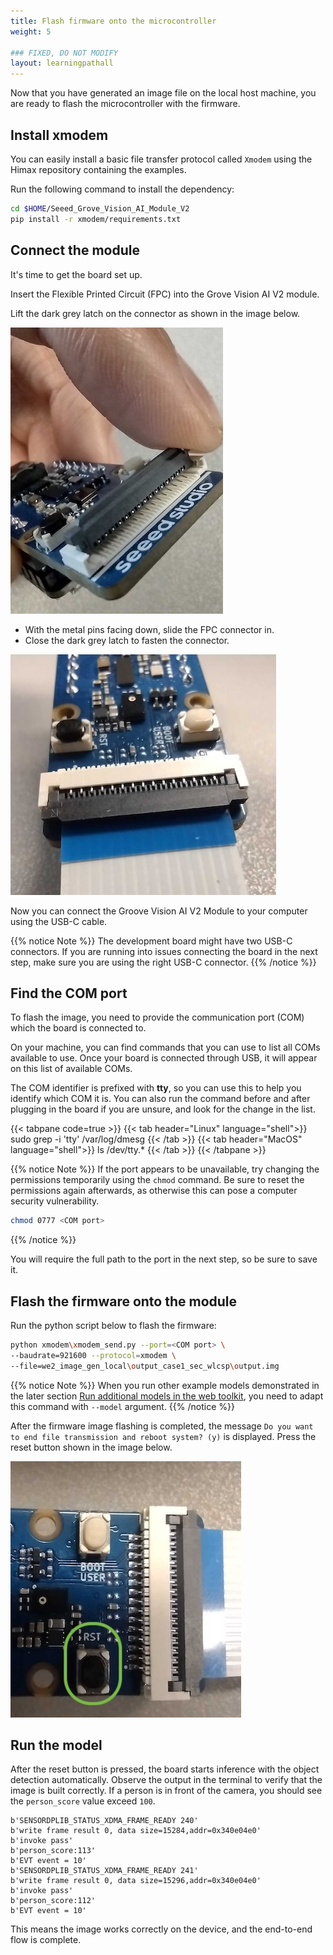 ```yaml
---
title: Flash firmware onto the microcontroller
weight: 5

### FIXED, DO NOT MODIFY
layout: learningpathall
---
```


Now that you have generated an image file on the local host machine, you are ready to flash the microcontroller with the firmware.

## Install xmodem

You can easily install a basic file transfer protocol called `Xmodem` using the Himax repository containing the examples. 

Run the following command to install the dependency:

```bash
cd $HOME/Seeed_Grove_Vision_AI_Module_V2
pip install -r xmodem/requirements.txt
```

## Connect the module

It's time to get the board set up. 

Insert the Flexible Printed Circuit (FPC) into the Grove Vision AI V2 module. 

Lift the dark grey latch on the connector as shown in the image below.

![unlatched](./unlatched.jpg)

* With the metal pins facing down, slide the FPC connector in.
* Close the dark grey latch to fasten the connector.

![latched](./latched.jpg)

Now you can connect the Groove Vision AI V2 Module to your computer using the USB-C cable.

{{% notice Note %}}
The development board might have two USB-C connectors. If you are running into issues connecting the board in the next step, make sure you are using the right USB-C connector.
{{% /notice %}}

## Find the COM port

To flash the image, you need to provide the communication port (COM) which the board is connected to. 

On your machine, you can find commands that you can use to list all COMs available to use. Once your board is connected through USB, it will appear on this list of available COMs. 

The COM identifier is prefixed with **tty**, so you can use this to help you identify which COM it is. You can also run the command before and after plugging in the board if you are unsure, and look for the change in the list.


{{< tabpane code=true >}}
  {{< tab header="Linux" language="shell">}}
sudo grep -i 'tty' /var/log/dmesg
  {{< /tab >}}
  {{< tab header="MacOS" language="shell">}}
ls /dev/tty.*
  {{< /tab >}}
{{< /tabpane >}}


{{% notice Note %}}
If the port appears to be unavailable, try changing the permissions temporarily using the `chmod` command. Be sure to reset the permissions again afterwards, as otherwise this can pose a computer security vulnerability.

```bash
chmod 0777 <COM port>
```
{{% /notice %}}

You will require the full path to the port in the next step, so be sure to save it. 

## Flash the firmware onto the module

Run the python script below to flash the firmware:

```bash
python xmodem\xmodem_send.py --port=<COM port> \
--baudrate=921600 --protocol=xmodem \
--file=we2_image_gen_local\output_case1_sec_wlcsp\output.img
```

{{% notice Note %}}
When you run other example models demonstrated in the later section [Run additional models in the web toolkit](/learning-paths/microcontrollers/yolo-on-himax/web-toolkit/), you need to adapt this command with `--model` argument.
{{% /notice %}}

After the firmware image flashing is completed, the message `Do you want to end file transmission and reboot system? (y)` is displayed. Press the reset button shown in the image below.

![reset button](./reset_button.jpg)

## Run the model

After the reset button is pressed, the board starts inference with the object detection automatically. Observe the output in the terminal to verify that the image is built correctly. If a person is in front of the camera, you should see the `person_score` value exceed `100`.

```output
b'SENSORDPLIB_STATUS_XDMA_FRAME_READY 240'
b'write frame result 0, data size=15284,addr=0x340e04e0'
b'invoke pass'
b'person_score:113'
b'EVT event = 10'
b'SENSORDPLIB_STATUS_XDMA_FRAME_READY 241'
b'write frame result 0, data size=15296,addr=0x340e04e0'
b'invoke pass'
b'person_score:112'
b'EVT event = 10'
```

This means the image works correctly on the device, and the end-to-end flow is complete.